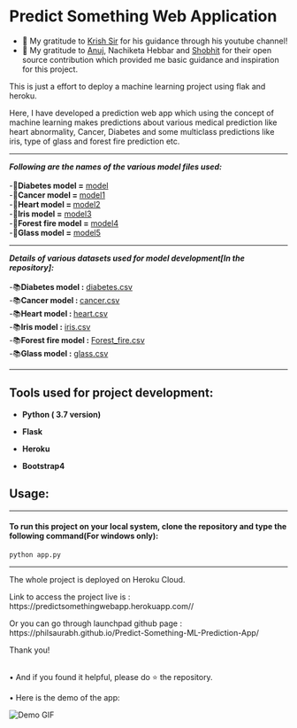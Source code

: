 # Predict Something Web Application

- 👯 My gratitude to [Krish Sir](https://github.com/krishnaik06) for his guidance through his youtube channel!
- 👯 My gratitude to [Anuj](https://github.com/anujvyas?tab=repositories), Nachiketa Hebbar and [Shobhit](https://github.com/shobhitsrivastava-ds) for their open source contribution which provided me basic guidance and inspiration for this project.
<p> This is just a effort to deploy a machine learning project using flak and heroku.</p>
<p>Here, I have developed a prediction web app which using the concept of machine learning makes predictions about various medical prediction like heart abnormality, Cancer, Diabetes and some multiclass predictions like iris, type of glass and forest fire prediction etc.</p>

<hr>

_**Following are the names of the various model files used:**_
<br>
<br>
-📕<b>Diabetes model =</b>  [model](https://github.com/Eeshan2001/LNB-Project-MultiModel/blob/main/model.py) 
<br>
-📕<b>Cancer model = </b>  [model1](https://github.com/Eeshan2001/LNB-Project-MultiModel/blob/main/model1.py)
<br>
-📕<b>Heart model = </b>  [model2](https://github.com/Eeshan2001/LNB-Project-MultiModel/blob/main/model2.py)
<br>
-📕<b>Iris model =</b> [model3](https://github.com/Eeshan2001/LNB-Project-MultiModel/blob/main/model3.py) 
<br>
-📕<b>Forest fire model =</b> [model4](https://github.com/Eeshan2001/LNB-Project-MultiModel/blob/main/model4.py)
<br>
-📕<b>Glass model =</b> [model5](https://github.com/Eeshan2001/LNB-Project-MultiModel/blob/main/model5.py)

<hr>

_**Details of various datasets used for model development[In the repository]:**_
<br>
<br>
-📚<b>Diabetes model :</b>  [diabetes.csv](https://github.com/Eeshan2001/LNB-Project-MultiModel/blob/main/data/diabetes.csv) 
<br>
-📚<b>Cancer model : </b>  [cancer.csv](https://github.com/Eeshan2001/LNB-Project-MultiModel/blob/main/data/cancer.csv)
<br>
-📚<b>Heart model : </b>  [heart.csv](https://github.com/Eeshan2001/LNB-Project-MultiModel/blob/main/data/heart.csv)
<br>
-📚<b>Iris model :</b> [iris.csv](https://github.com/Eeshan2001/LNB-Project-MultiModel/blob/main/data/iris.csv) 
<br>
-📚<b>Forest fire model :</b> [Forest_fire.csv](https://github.com/Eeshan2001/LNB-Project-MultiModel/blob/main/data/Forest_fire.csv)
<br>
-📚<b>Glass model :</b> [glass.csv](https://github.com/Eeshan2001/LNB-Project-MultiModel/blob/main/data/glass.csv)

<hr>

## Tools used for project development: 
<ul>
<li><p><b>Python ( 3.7 version)</b></p></li>
<li><p><b>Flask</b></p></li>
<li><p><b>Heroku</b></p></li>
<li><p><b>Bootstrap4</b></p></li>
</ul>

## Usage:
<hr>
 <h4> To run this project on your local system, clone the repository and type the following command(For windows only): </h3>
 
 ```
 python app.py
 ```
  
  <hr>
  
  <p> The whole project is deployed on Heroku Cloud.
  
 <p> Link to access the project live is : https://predictsomethingwebapp.herokuapp.com// </p>
 <p> Or you can go through launchpad github page : https://philsaurabh.github.io/Predict-Something-ML-Prediction-App/</p>
  <p> Thank you!</p><br/>
 •  And if you found it helpful, please do ⭐ the repository.
 
 •  Here is the demo of the app:
  
  ![Demo GIF](https://github.com/Eeshan2001/LNB-Project-MultiModel/blob/main/templates/static/img/demonstration.gif)
  
  
